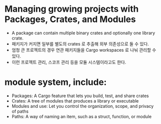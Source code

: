 # Managing growing projects with Packages, Crates, and Modules

- A package can contain multiple binary crates and optionally one library crate.
- 패키지가 커지면 일부를 별도의 crates 로 추출해 외부 의존성으로 둘 수 있다.
- 엄청 큰 프로젝트의 경우 연관 패키지들을 Cargo workspaces 로 나눠 관리할 수 있다.
- 이런 프로젝트 관리, 스코프 관리 등을 모듈 시스템이라고도 한다.

# module system, include:

- Packages: A Cargo feature that lets you build, test, and share crates
- Crates: A tree of modules that produces a library or executable
- Modules and use: Let you control the organization, scope, and privacy of paths
- Paths: A way of naming an item, such as a struct, function, or module
